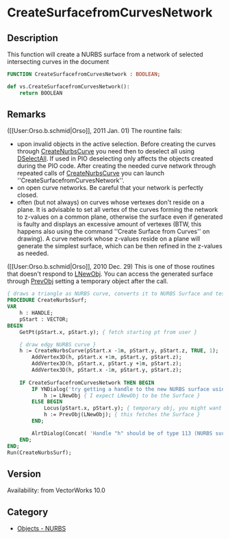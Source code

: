 # CreateSurfacefromCurvesNetwork

## Description
This function will create a NURBS surface from a network of selected intersecting curves in the document

```pascal
FUNCTION CreateSurfacefromCurvesNetwork : BOOLEAN;
```

```python
def vs.CreateSurfacefromCurvesNetwork():
    return BOOLEAN
```

## Remarks
([[User:Orso.b.schmid|Orso]], 2011 Jan. 01) The rountine fails:
* upon invalid objects in the active selection. Before creating the curves through [ CreateNurbsCurve](CreateNurbsCurve.md) you need then to deselect all using [ DSelectAll](DSelectAll.md). If used in PIO deselecting only affects the objects created during the PIO code. After creating the needed curve network through repeated calls of [ CreateNurbsCurve](CreateNurbsCurve.md) you can launch ''CreateSurfacefromCurvesNetwork''.
* on open curve networks. Be careful that your network is perfectly closed.
* often (but not always) on curves whose vertexes don't reside on a plane. It is advisable to set all vertex of the curves forming the network to z-values on a common plane, otherwise the surface even if generated is faulty and displays an excessive amount of vertexes (BTW, this happens also using the command ''Create Surface from Curves'' on drawing). A curve network whose z-values reside on a plane will generate the simplest surface, which can be then refined in the z-values as needed.

([[User:Orso.b.schmid|Orso]], 2010 Dec. 29) This is one of those routines that doesn't respond to [ LNewObj](LNewObj.md). You can access the generated surface through [ PrevObj](PrevObj.md) setting a temporary object after the call.
```pascal
{ draws a triangle as NURBS curve, converts it to NURBS Surface and tests LNewObj on this last obj }
PROCEDURE CreateNurbsSurf;
VAR
	h : HANDLE;
	pStart : VECTOR;
BEGIN
	GetPt(pStart.x, pStart.y); { fetch starting pt from user }

	{ draw edgy NURBS curve }
	h := CreateNurbsCurve(pStart.x -1m, pStart.y, pStart.z, TRUE, 1);
		AddVertex3D(h, pStart.x +1m, pStart.y, pStart.z);
		AddVertex3D(h, pStart.x, pStart.y +1m, pStart.z);
		AddVertex3D(h, pStart.x -1m, pStart.y, pStart.z);
	
	IF CreateSurfacefromCurvesNetwork THEN BEGIN
		IF YNDialog('try getting a handle to the new NURBS surface using "LNewObj"?') THEN
			h := LNewObj { I expect LNewObj to be the Surface }
		ELSE BEGIN	
			Locus(pStart.x, pStart.y); { temporary obj, you might want to delete it }
			h := PrevObj(LNewObj); { this fetches the Surface }
		END;

		AlrtDialog(Concat( 'Handle "h" should be of type 113 (NURBS surface), now check what I get:', chr(13), GetType(h) ))
	END;
END;
Run(CreateNurbsSurf);
```

## Version
Availability: from VectorWorks 10.0

## Category
* [Objects - NURBS](../Categories/Objects%20-%20NURBS.md)
